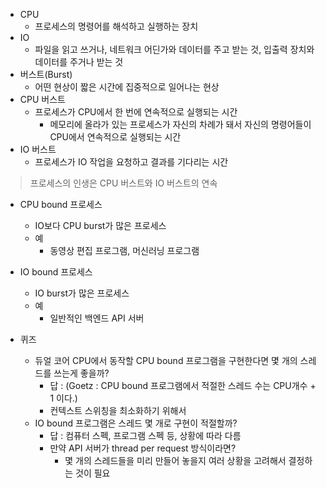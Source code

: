 - CPU
  - 프로세스의 명령어를 해석하고 실행하는 장치
- IO
  - 파일을 읽고 쓰거나, 네트워크 어딘가와 데이터를 주고 받는 것, 입출력 장치와 데이터를 주거나 받는 것
- 버스트(Burst)
  - 어떤 현상이 짧은 시간에 집중적으로 일어나는 현상
- CPU 버스트
  - 프로세스가 CPU에서 한 번에 연속적으로 실행되는 시간
    - 메모리에 올라가 있는 프로세스가 자신의 차례가 돼서 자신의 명령어들이 CPU에서 연속적으로 실행되는 시간
- IO 버스트
  - 프로세스가 IO 작업을 요청하고 결과를 기다리는 시간

> 프로세스의 인생은 CPU 버스트와 IO 버스트의 연속

- CPU bound 프로세스
  - IO보다 CPU burst가 많은 프로세스
  - 예
    - 동영상 편집 프로그램, 머신러닝 프로그램
- IO bound 프로세스
  - IO burst가 많은 프로세스
  - 예
    - 일반적인 백엔드 API 서버

- 퀴즈
  - 듀얼 코어 CPU에서 동작할 CPU bound 프로그램을 구현한다면 몇 개의 스레드를 쓰는게 좋을까?
    - 답 : (Goetz : CPU bound 프로그램에서 적절한 스레드 수는 CPU개수 + 1 이다.)
    - 컨텍스트 스위칭을 최소화하기 위해서
  - IO bound 프로그램은 스레드 몇 개로 구현이 적절할까?
    - 답 : 컴퓨터 스펙, 프로그램 스펙 등, 상황에 따라 다름
    - 만약 API 서버가 thread per request 방식이라면?
      - 몇 개의 스레드들을 미리 만들어 놓을지 여러 상황을 고려해서 결정하는 것이 필요